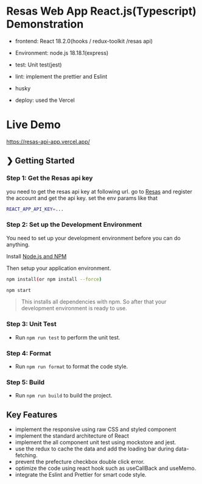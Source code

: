 # Resas Web App React.js(Typescript) Demonstration

- frontend: React 18.2.0(hooks / redux-toolkit /resas api)

- Environment: node.js 18.18.1(express)

- test: Unit test(jest)

- lint: implement the prettier and Eslint

- husky

- deploy: used the Vercel

# Live Demo

https://resas-api-app.vercel.app/

## ❯ Getting Started

### Step 1: Get the Resas api key

you need to get the resas api key at following url.
go to [Resas](https://opendata.resas-portal.go.jp/) and register the account and get the api key.
set the env params like that

```bash
REACT_APP_API_KEY=...
```

### Step 2: Set up the Development Environment

You need to set up your development environment before you can do anything.

Install [Node.js and NPM](https://nodejs.org/en/download/)

Then setup your application environment.

```bash
npm install(or npm install --force)
```

```bash
npm start
```

> This installs all dependencies with npm. So after that your development environment is ready to use.

### Step 3: Unit Test

- Run `npm run test` to perform the unit test.

### Step 4: Format

- Run `npm run format` to format the code style.

### Step 5: Build

- Run `npm run build` to build the project.

## Key Features

- implement the responsive using raw CSS and styled component
- implement the standard architecture of React
- implement the all component unit test using mockstore and jest.
- use the redux to cache the data and add the loading bar during data-fetching.
- prevent the prefecture checkbox double click error.
- optimize the code using react hook such as useCallBack and useMemo.
- integrate the Eslint and Prettier for smart code style.
